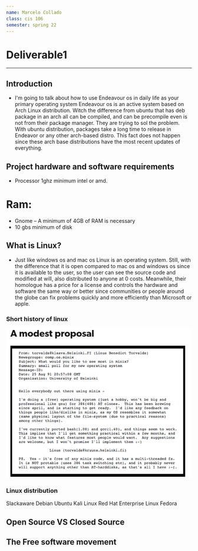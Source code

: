 ```yaml
---
name: Marcelo Collado
class: cis 106
semester: spring 22
---
```


# Deliverable1
<hr/>

##    Introduction
* I'm going to talk about how to use Endeavour os in daily life as your primary operating system Endeavour os is an active system based on Arch Linux distribution. Witch the difference from ubuntu that has deb package in an arch all can be compiled, and can be precompile even is not from their package manager. They are trying to sol the problem. With ubuntu distribution, packages take a long time to release in Endeavor or any other arch-based distro. This fact does not happen since these arch base distributions have the most recent updates of everything.
  
##    Project hardware and software requirements
* Processor 1ghz minimum intel or amd.
# Ram:
* Gnome – A minimum of 4GB of RAM is necessary 
* 10 gbs minimum of disk
  
##  What is Linux?

 * Just like windows os and mac os Linux is an operating system. Still, with the difference that it is open compared to mac os and windows os since it is available to the user, so the user can see the source code and modified at will, also distributed to anyone at 0 costs. Meanwhile, their homologue has a price for a license and controls the hardware and software the same way or better since communities or people around the globe can fix problems quickly and more efficiently than Microsoft or apple. 

###    Short history of linux
![short-history-of-linux](short-history-of-linux-one-picture.png)

### Linux distribution
Slackaware
Debian
Ubuntu
Kali Linux
Red Hat Enterprise Linux
Fedora

##        Open Source VS Closed Source

## The Free software movement
